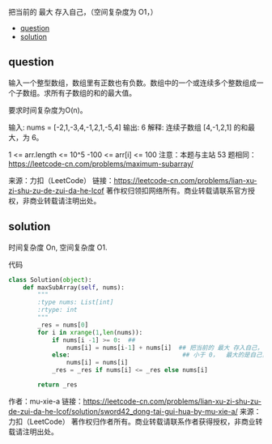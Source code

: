 把当前的 最大 存入自己，（空间复杂度为 O1，）

<!-- TOC -->

- [question](#question)
- [solution](#solution)

<!-- /TOC -->

## question
输入一个整型数组，数组里有正数也有负数。数组中的一个或连续多个整数组成一个子数组。求所有子数组的和的最大值。

要求时间复杂度为O(n)。


输入: nums = [-2,1,-3,4,-1,2,1,-5,4]
输出: 6
解释: 连续子数组 [4,-1,2,1] 的和最大，为 6。

1 <= arr.length <= 10^5
-100 <= arr[i] <= 100
注意：本题与主站 53 题相同：https://leetcode-cn.com/problems/maximum-subarray/

来源：力扣（LeetCode）
链接：https://leetcode-cn.com/problems/lian-xu-zi-shu-zu-de-zui-da-he-lcof
著作权归领扣网络所有。商业转载请联系官方授权，非商业转载请注明出处。

## solution
时间复杂度 On, 空间复杂度 O1.

代码
```py
class Solution(object):
    def maxSubArray(self, nums):
        """
        :type nums: List[int]
        :rtype: int
        """
        _res = nums[0] 
        for i in xrange(1,len(nums)):
            if nums[i -1] >= 0:  ## 
                nums[i] = nums[i-1] + nums[i]  ## 把当前的 最大 存入自己，（空间复杂度为 O1，）     因为要求连续， 所以当前的 最大 一定是需要加上自己。
            else:                               ## 小于 0，  最大的是自己，
                nums[i] = nums[i]
            _res = _res if nums[i] <= _res else nums[i]

        return _res
```
作者：mu-xie-a
链接：https://leetcode-cn.com/problems/lian-xu-zi-shu-zu-de-zui-da-he-lcof/solution/sword42_dong-tai-gui-hua-by-mu-xie-a/
来源：力扣（LeetCode）
著作权归作者所有。商业转载请联系作者获得授权，非商业转载请注明出处。